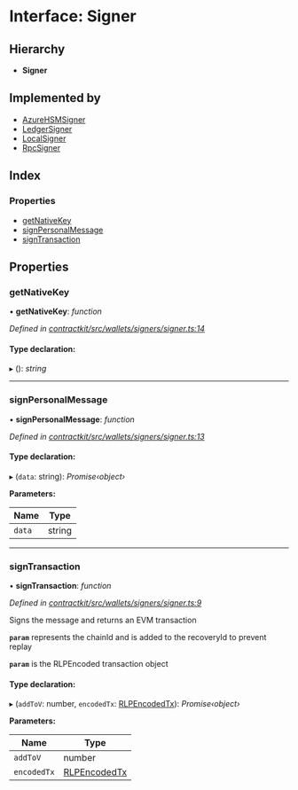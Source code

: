 # Interface: Signer

## Hierarchy

* **Signer**

## Implemented by

* [AzureHSMSigner](../classes/_contractkit_src_wallets_signers_azure_hsm_signer_.azurehsmsigner.md)
* [LedgerSigner](../classes/_contractkit_src_wallets_signers_ledger_signer_.ledgersigner.md)
* [LocalSigner](../classes/_contractkit_src_wallets_signers_local_signer_.localsigner.md)
* [RpcSigner](../classes/_contractkit_src_wallets_signers_rpc_signer_.rpcsigner.md)

## Index

### Properties

* [getNativeKey](_contractkit_src_wallets_signers_signer_.signer.md#getnativekey)
* [signPersonalMessage](_contractkit_src_wallets_signers_signer_.signer.md#signpersonalmessage)
* [signTransaction](_contractkit_src_wallets_signers_signer_.signer.md#signtransaction)

## Properties

###  getNativeKey

• **getNativeKey**: *function*

*Defined in [contractkit/src/wallets/signers/signer.ts:14](https://github.com/celo-org/celo-monorepo/blob/master/packages/contractkit/src/wallets/signers/signer.ts#L14)*

#### Type declaration:

▸ (): *string*

___

###  signPersonalMessage

• **signPersonalMessage**: *function*

*Defined in [contractkit/src/wallets/signers/signer.ts:13](https://github.com/celo-org/celo-monorepo/blob/master/packages/contractkit/src/wallets/signers/signer.ts#L13)*

#### Type declaration:

▸ (`data`: string): *Promise‹object›*

**Parameters:**

Name | Type |
------ | ------ |
`data` | string |

___

###  signTransaction

• **signTransaction**: *function*

*Defined in [contractkit/src/wallets/signers/signer.ts:9](https://github.com/celo-org/celo-monorepo/blob/master/packages/contractkit/src/wallets/signers/signer.ts#L9)*

Signs the message and returns an EVM transaction

**`param`** represents the chainId and is added to the recoveryId to prevent replay

**`param`** is the RLPEncoded transaction object

#### Type declaration:

▸ (`addToV`: number, `encodedTx`: [RLPEncodedTx](_contractkit_src_utils_signing_utils_.rlpencodedtx.md)): *Promise‹object›*

**Parameters:**

Name | Type |
------ | ------ |
`addToV` | number |
`encodedTx` | [RLPEncodedTx](_contractkit_src_utils_signing_utils_.rlpencodedtx.md) |
